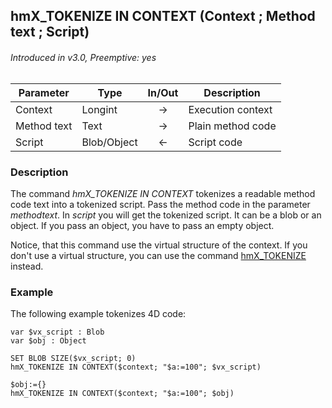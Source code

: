 ## hmX_TOKENIZE IN CONTEXT (Context ; Method text ; Script)
###### Introduced in v3.0, Preemptive: yes

|Parameter|Type|In/Out|Description
|---|---|:---:|---
|Context|Longint|→|Execution context
|Method text|Text|→|Plain method code
|Script|Blob/Object|←|Script code

### Description
The command *hmX_TOKENIZE IN CONTEXT* tokenizes a readable method code text into a tokenized script. Pass the method code in the parameter *methodtext*.
In *script* you will get the tokenized script. It can be a blob or an object. If you pass an object, you have to pass an empty object.

Notice, that this command use the virtual structure of the context. If you don't use a virtual structure, you can use the command [hmX_TOKENIZE](hmX_Tokenize.md) instead.

### Example
The following example tokenizes 4D code:

```4d
var $vx_script : Blob
var $obj : Object

SET BLOB SIZE($vx_script; 0)
hmX_TOKENIZE IN CONTEXT($context; "$a:=100"; $vx_script)

$obj:={}
hmX_TOKENIZE IN CONTEXT($context; "$a:=100"; $obj)
```
